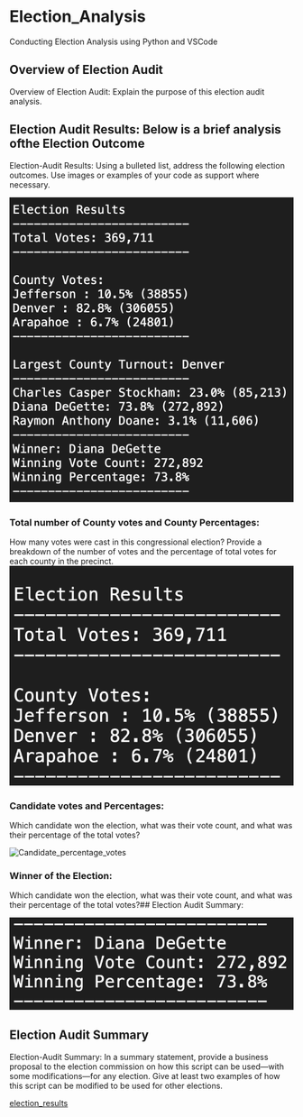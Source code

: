# Election_Analysis
Conducting Election Analysis using Python and VSCode

## Overview of Election Audit
Overview of Election Audit: Explain the purpose of this election audit analysis.

## Election Audit Results: Below is a brief analysis ofthe Election Outcome
Election-Audit Results: Using a bulleted list, address the following election outcomes. Use images or examples of your code as support where necessary.

![Full_Vote_Results_Small](Resources/Full_Vote_Results_Small.png)

### Total number of County votes and County Percentages:
How many votes were cast in this congressional election?
Provide a breakdown of the number of votes and the percentage of total votes for each county in the precinct.
![Total_Votes_County_Votes](Resources/Total_Votes_County_Votes.png)

### Candidate votes and Percentages:
Which candidate won the election, what was their vote count, and what was their percentage of the total votes?

![Candidate_percentage_votes](Resources/Candidate_percentage_votes)

### Winner of the Election:
Which candidate won the election, what was their vote count, and what was their percentage of the total votes?## Election Audit Summary:

![Winner_of_Election](Resources/Winner_of_Election.png)

## Election Audit Summary
Election-Audit Summary: In a summary statement, provide a business proposal to the election commission on how this script can be used—with some modifications—for any election. Give at least two examples of how this script can be modified to be used for other elections.




[election_results](Resources/election_results.csv)
